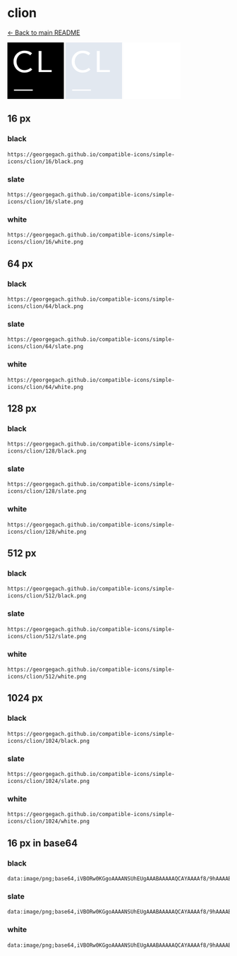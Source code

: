 # clion

[← Back to main README](../../README.md)


<img src="./128/black.png" width="128" alt="clion black icon" />
<img src="./128/slate.png" width="128" alt="clion slate icon" />
<img src="./128/white.png" width="128" alt="clion white icon" />

## 16 px

### black
```
https://georgegach.github.io/compatible-icons/simple-icons/clion/16/black.png
```

### slate
```
https://georgegach.github.io/compatible-icons/simple-icons/clion/16/slate.png
```

### white
```
https://georgegach.github.io/compatible-icons/simple-icons/clion/16/white.png
```

## 64 px

### black
```
https://georgegach.github.io/compatible-icons/simple-icons/clion/64/black.png
```

### slate
```
https://georgegach.github.io/compatible-icons/simple-icons/clion/64/slate.png
```

### white
```
https://georgegach.github.io/compatible-icons/simple-icons/clion/64/white.png
```

## 128 px

### black
```
https://georgegach.github.io/compatible-icons/simple-icons/clion/128/black.png
```

### slate
```
https://georgegach.github.io/compatible-icons/simple-icons/clion/128/slate.png
```

### white
```
https://georgegach.github.io/compatible-icons/simple-icons/clion/128/white.png
```

## 512 px

### black
```
https://georgegach.github.io/compatible-icons/simple-icons/clion/512/black.png
```

### slate
```
https://georgegach.github.io/compatible-icons/simple-icons/clion/512/slate.png
```

### white
```
https://georgegach.github.io/compatible-icons/simple-icons/clion/512/white.png
```

## 1024 px

### black
```
https://georgegach.github.io/compatible-icons/simple-icons/clion/1024/black.png
```

### slate
```
https://georgegach.github.io/compatible-icons/simple-icons/clion/1024/slate.png
```

### white
```
https://georgegach.github.io/compatible-icons/simple-icons/clion/1024/white.png
```

## 16 px in base64

### black
```
data:image/png;base64,iVBORw0KGgoAAAANSUhEUgAAABAAAAAQCAYAAAAf8/9hAAAABmJLR0QA/wD/AP+gvaeTAAAA0ElEQVQ4jcXSPUoDURSG4ScmaGmRVkgKSUori+A6bHUNNuIKXIDLsM8C0iSCFoFAwHQhnYlajQNBiMXciyNMAmaK+eByfw7n5Z7vnBo2SuigTDI0cucPTPCII1yhgzcMcL0LkOABh7jBGi9oIUV/G4DMgxnOsQr3Db7DPsVl7v3Pih4kOEMzB67vqj0qAo7xHOqNSv8DOMEt7jDGCPd4D/FPvMpMXuQBNb9z8IU5hrIuXKCNZfhdVBenRYC9VHqQqgfESVzgqSDek3Voq6o38QdOdy+qg5tosQAAAABJRU5ErkJggg==
```

### slate
```
data:image/png;base64,iVBORw0KGgoAAAANSUhEUgAAABAAAAAQCAYAAAAf8/9hAAAABmJLR0QA/wD/AP+gvaeTAAAA80lEQVQ4jcWSPUpDARCEv9kEU1qkTdBCTGkt3kXPYCOewAN4DHu1tlEhFkIqSw1IiPjTxIDojsUL8SHGSF7hVAuz+7G7jO4GL6aCosowQL1UP2H3wEeo1hDeNqwDQ+wzpJ2ZAIkR6NDBkj+0K3hL+0qhFSdj0LFgNgB07+QEcSrRBKOIDnYNGPx2wuQHHqXeN4Dm1CmG5yqKXpbriq5h+GV5/HeAaKW1J3tf4lrSRSYHQo+Trud03oB7QL8MUCkHr4bbgPNEDeEtYNXwEKg73Qt3gLWfAAupcpD+H1Ak0fQJLr+bhk1May7Aoo1pL7JB5RM+AWUpX3TPZ8THAAAAAElFTkSuQmCC
```

### white
```
data:image/png;base64,iVBORw0KGgoAAAANSUhEUgAAABAAAAAQCAYAAAAf8/9hAAAABmJLR0QA/wD/AP+gvaeTAAAAxklEQVQ4jcXSPWpCURDF8Z9GtEyRVjCFaJk6uBezBhtxBS7AZaSP1jYa0EKwshQhhIRopYLNS/HehVf4gb7CUw13OH/unJlcFEWRDMpnMUMhVa8xxztKaKKGHwzxdg6wRQ9FtHDAFBXs8XEJ8IU+BnhK3up4wPe5EUIGW7ykzBLzRQXAIybieYP21wDKaKODGcbo4i/pb7AQh7xKA3KpO9hhiZF4Cw084zf5XVAd1WOAm5T5kO4PCIe0wueR/qt4Qyd1/xD/AZxCMQLPMsINAAAAAElFTkSuQmCC
```

